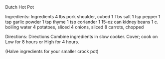 Dutch Hot Pot
 
Ingredients:
Ingredients
4 lbs pork shoulder, cubed
1 Tbs salt
1 tsp pepper
1 tsp garlic powder
1 tsp thyme
1 tsp coriander
1 15-oz can kidney beans
1 c. boiling water
4 potatoes, sliced
4 onions, sliced
8 carrots, chopped
 
Directions:
Directions
Combine ingredients in slow cooker. Cover; cook on Low for 8 hours or High for 4 hours.

(Halve ingredients for your smaller crock pot)